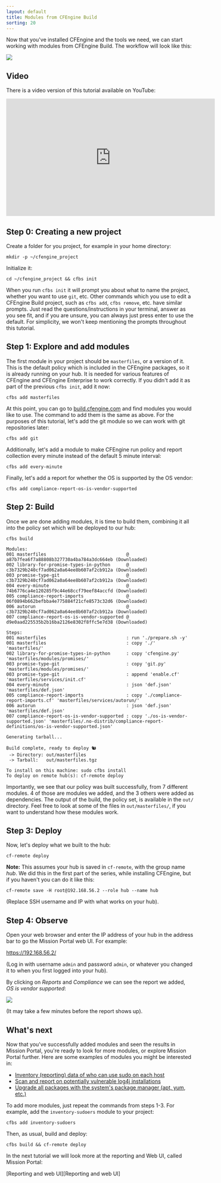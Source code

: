 ```yaml
---
layout: default
title: Modules from CFEngine Build
sorting: 20
---
```


Now that you've installed CFEngine and the tools we need, we can start working with modules from CFEngine Build.
The workflow will look like this:

![](workflow.png)

## Video

There is a video version of this tutorial available on YouTube:

<iframe width="560" height="315" src="https://www.youtube.com/embed/m2vHvJ7_iug" frameborder="0" allow="accelerometer; autoplay; clipboard-write; encrypted-media; gyroscope; picture-in-picture" allowfullscreen></iframe>

## Step 0: Creating a new project

Create a folder for you project, for example in your home directory:

```command
mkdir -p ~/cfengine_project
```

Initialize it:

```command
cd ~/cfengine_project && cfbs init
```

When you run `cfbs init` it will prompt you about what to name the project, whether you want to use `git`, etc.
Other commands which you use to edit a CFEngine Build project, such as `cfbs add`, `cfbs remove`, etc. have similar prompts.
Just read the questions/instructions in your terminal, answer as you see fit, and if you are unsure, you can always just press enter to use the default.
For simplicity, we won't keep mentioning the prompts throughout this tutorial.

## Step 1: Explore and add modules

The first module in your project should be `masterfiles`, or a version of it.
This is the default policy which is included in the CFEngine packages, so it is already running on your hub.
It is needed for various features of CFEngine and CFEngine Enterprise to work correctly.
If you didn't add it as part of the previous `cfbs init`, add it now:

```command
cfbs add masterfiles
```

At this point, you can go to [build.cfengine.com](https://build.cfengine.com) and find modules you would like to use.
The command to add them is the same as above.
For the purposes of this tutorial, let's add the git module so we can work with git repositories later:

```command
cfbs add git
```

Additionally, let's add a module to make CFEngine run policy and report collection every minute instead of the default 5 minute interval:

```command
cfbs add every-minute
```

Finally, let's add a report for whether the OS is supported by the OS vendor:

```command
cfbs add compliance-report-os-is-vendor-supported
```

## Step 2: Build

Once we are done adding modules, it is time to build them, combining it all into the policy set which will be deployed to our hub:

```command
cfbs build
```

```output
Modules:
001 masterfiles                              @ a87b7fea6f7a88808b327730a4ba784a3dc664eb (Downloaded)
002 library-for-promise-types-in-python      @ c3b7329b240cf7ad062a0a64ee8b607af2cb912a (Downloaded)
003 promise-type-git                         @ c3b7329b240cf7ad062a0a64ee8b607af2cb912a (Downloaded)
004 every-minute                             @ 74b6776ca4e120285f9c44e68ccf79eef84accfd (Downloaded)
005 compliance-report-imports                @ 06f0894b662befbba4e775884f21cfe8573c32d6 (Downloaded)
006 autorun                                  @ c3b7329b240cf7ad062a0a64ee8b607af2cb912a (Downloaded)
007 compliance-report-os-is-vendor-supported @ d9e0aad225535b2b16ba2126e8302f8ffc5e7d38 (Downloaded)

Steps:
001 masterfiles                              : run './prepare.sh -y'
001 masterfiles                              : copy './' 'masterfiles/'
002 library-for-promise-types-in-python      : copy 'cfengine.py' 'masterfiles/modules/promises/'
003 promise-type-git                         : copy 'git.py' 'masterfiles/modules/promises/'
003 promise-type-git                         : append 'enable.cf' 'masterfiles/services/init.cf'
004 every-minute                             : json 'def.json' 'masterfiles/def.json'
005 compliance-report-imports                : copy './compliance-report-imports.cf' 'masterfiles/services/autorun/'
006 autorun                                  : json 'def.json' 'masterfiles/def.json'
007 compliance-report-os-is-vendor-supported : copy './os-is-vendor-supported.json' 'masterfiles/.no-distrib/compliance-report-definitions/os-is-vendor-supported.json'

Generating tarball...

Build complete, ready to deploy 🐿
 -> Directory: out/masterfiles
 -> Tarball:   out/masterfiles.tgz

To install on this machine: sudo cfbs install
To deploy on remote hub(s): cf-remote deploy
```

Importantly, we see that our policy was built successfully, from 7 different modules.
4 of those are modules we added, and the 3 others were added as dependencies.
The output of the build, the policy set, is available in the `out/` directory.
Feel free to look at some of the files in `out/masterfiles/`, if you want to understand how these modules work.

## Step 3: Deploy

Now, let's deploy what we built to the hub:

```command
cf-remote deploy
```

**Note:** This assumes your hub is saved in `cf-remote`, with the group name _hub_.
We did this in the first part of the series, while installing CFEngine, but if you haven't you can do it like this:

```command
cf-remote save -H root@192.168.56.2 --role hub --name hub
```

(Replace SSH username and IP with what works on your hub).

## Step 4: Observe

Open your web browser and enter the IP address of your hub in the address bar to go the Mission Portal web UI.
For example:

https://192.168.56.2/

(Log in with username `admin` and password `admin`, or whatever you changed it to when you first logged into your hub).

By clicking on _Reports_ and _Compliance_ we can see the report we added, _OS is vendor supported_:

![](os-is-vendor-supported.gif)

(It may take a few minutes before the report shows up).

## What's next

Now that you've successfully added modules and seen the results in Mission Portal, you're ready to look for more modules, or explore Mission Portal further.
Here are some examples of modules you might be interested in:

- [Inventory (reporting) data of who can use sudo on each host](https://build.cfengine.com/modules/inventory-sudoers/)
- [Scan and report on potentially vulnerable log4j installations](https://build.cfengine.com/modules/cve-2021-44228-log4j/)
- [Upgrade all packages with the system's package manager (apt, yum, etc.)](https://build.cfengine.com/modules/upgrade-all-packages/)

To add more modules, just repeat the commands from steps 1-3.
For example, add the `inventory-sudoers` module to your project:

```command
cfbs add inventory-sudoers
```

Then, as usual, build and deploy:

```command
cfbs build && cf-remote deploy
```

In the next tutorial we will look more at the reporting and Web UI, called Mission Portal:

[Reporting and web UI][Reporting and web UI]
